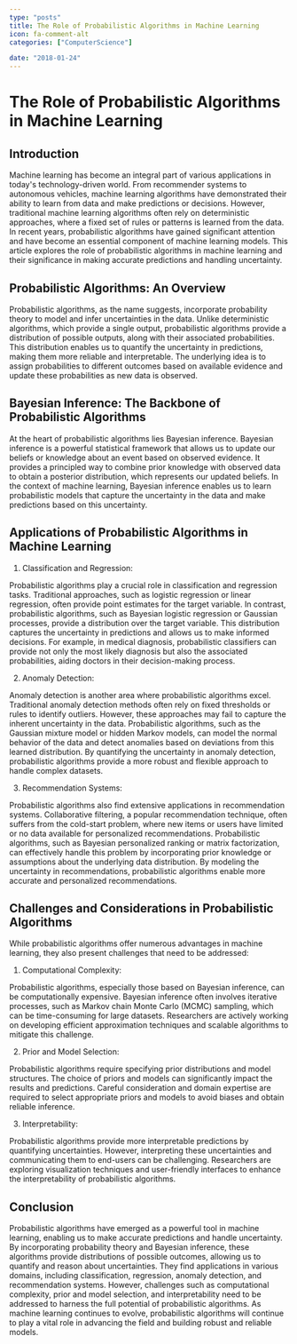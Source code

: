 ```yaml
---
type: "posts"
title: The Role of Probabilistic Algorithms in Machine Learning
icon: fa-comment-alt
categories: ["ComputerScience"]

date: "2018-01-24"
---
```




# The Role of Probabilistic Algorithms in Machine Learning

## Introduction

Machine learning has become an integral part of various applications in today's technology-driven world. From recommender systems to autonomous vehicles, machine learning algorithms have demonstrated their ability to learn from data and make predictions or decisions. However, traditional machine learning algorithms often rely on deterministic approaches, where a fixed set of rules or patterns is learned from the data. In recent years, probabilistic algorithms have gained significant attention and have become an essential component of machine learning models. This article explores the role of probabilistic algorithms in machine learning and their significance in making accurate predictions and handling uncertainty.

## Probabilistic Algorithms: An Overview

Probabilistic algorithms, as the name suggests, incorporate probability theory to model and infer uncertainties in the data. Unlike deterministic algorithms, which provide a single output, probabilistic algorithms provide a distribution of possible outputs, along with their associated probabilities. This distribution enables us to quantify the uncertainty in predictions, making them more reliable and interpretable. The underlying idea is to assign probabilities to different outcomes based on available evidence and update these probabilities as new data is observed.

## Bayesian Inference: The Backbone of Probabilistic Algorithms

At the heart of probabilistic algorithms lies Bayesian inference. Bayesian inference is a powerful statistical framework that allows us to update our beliefs or knowledge about an event based on observed evidence. It provides a principled way to combine prior knowledge with observed data to obtain a posterior distribution, which represents our updated beliefs. In the context of machine learning, Bayesian inference enables us to learn probabilistic models that capture the uncertainty in the data and make predictions based on this uncertainty.

## Applications of Probabilistic Algorithms in Machine Learning

1. Classification and Regression:

Probabilistic algorithms play a crucial role in classification and regression tasks. Traditional approaches, such as logistic regression or linear regression, often provide point estimates for the target variable. In contrast, probabilistic algorithms, such as Bayesian logistic regression or Gaussian processes, provide a distribution over the target variable. This distribution captures the uncertainty in predictions and allows us to make informed decisions. For example, in medical diagnosis, probabilistic classifiers can provide not only the most likely diagnosis but also the associated probabilities, aiding doctors in their decision-making process.

2. Anomaly Detection:

Anomaly detection is another area where probabilistic algorithms excel. Traditional anomaly detection methods often rely on fixed thresholds or rules to identify outliers. However, these approaches may fail to capture the inherent uncertainty in the data. Probabilistic algorithms, such as the Gaussian mixture model or hidden Markov models, can model the normal behavior of the data and detect anomalies based on deviations from this learned distribution. By quantifying the uncertainty in anomaly detection, probabilistic algorithms provide a more robust and flexible approach to handle complex datasets.

3. Recommendation Systems:

Probabilistic algorithms also find extensive applications in recommendation systems. Collaborative filtering, a popular recommendation technique, often suffers from the cold-start problem, where new items or users have limited or no data available for personalized recommendations. Probabilistic algorithms, such as Bayesian personalized ranking or matrix factorization, can effectively handle this problem by incorporating prior knowledge or assumptions about the underlying data distribution. By modeling the uncertainty in recommendations, probabilistic algorithms enable more accurate and personalized recommendations.

## Challenges and Considerations in Probabilistic Algorithms

While probabilistic algorithms offer numerous advantages in machine learning, they also present challenges that need to be addressed:

1. Computational Complexity:

Probabilistic algorithms, especially those based on Bayesian inference, can be computationally expensive. Bayesian inference often involves iterative processes, such as Markov chain Monte Carlo (MCMC) sampling, which can be time-consuming for large datasets. Researchers are actively working on developing efficient approximation techniques and scalable algorithms to mitigate this challenge.

2. Prior and Model Selection:

Probabilistic algorithms require specifying prior distributions and model structures. The choice of priors and models can significantly impact the results and predictions. Careful consideration and domain expertise are required to select appropriate priors and models to avoid biases and obtain reliable inference.

3. Interpretability:

Probabilistic algorithms provide more interpretable predictions by quantifying uncertainties. However, interpreting these uncertainties and communicating them to end-users can be challenging. Researchers are exploring visualization techniques and user-friendly interfaces to enhance the interpretability of probabilistic algorithms.

## Conclusion

Probabilistic algorithms have emerged as a powerful tool in machine learning, enabling us to make accurate predictions and handle uncertainty. By incorporating probability theory and Bayesian inference, these algorithms provide distributions of possible outcomes, allowing us to quantify and reason about uncertainties. They find applications in various domains, including classification, regression, anomaly detection, and recommendation systems. However, challenges such as computational complexity, prior and model selection, and interpretability need to be addressed to harness the full potential of probabilistic algorithms. As machine learning continues to evolve, probabilistic algorithms will continue to play a vital role in advancing the field and building robust and reliable models.